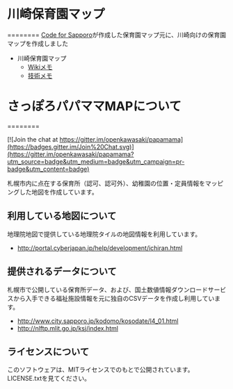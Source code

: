# 川崎保育園マップ
========
[Code for Sapporo](http://www.codeforsapporo.org/)が作成した保育園マップ元に、川崎向けの保育園マップを作成しました

* 川崎保育園マップ
  - [Wikiメモ](https://github.com/openkawasaki/papamama/wiki)
  - [技術メモ](https://github.com/openkawasaki/papamama/wiki/%E6%8A%80%E8%A1%93%E7%B3%BB%E3%83%A1%E3%83%A2)


# さっぽろパパママMAPについて
========

[![Join the chat at https://gitter.im/openkawasaki/papamama](https://badges.gitter.im/Join%20Chat.svg)](https://gitter.im/openkawasaki/papamama?utm_source=badge&utm_medium=badge&utm_campaign=pr-badge&utm_content=badge)

札幌市内に点在する保育所（認可、認可外）、幼稚園の位置・定員情報をマッピングした地図を作成しています。

## 利用している地図について

地理院地図で提供している地理院タイルの地図情報を利用しています。

- http://portal.cyberjapan.jp/help/development/ichiran.html

## 提供されるデータについて

札幌市で公開している保育所データ、および、国土数値情報ダウンロードサービスから入手できる福祉施設情報を元に独自のCSVデータを作成し利用しています。

- http://www.city.sapporo.jp/kodomo/kosodate/l4_01.html
- http://nlftp.mlit.go.jp/ksj/index.html

## ライセンスについて

このソフトウェアは、MITライセンスでのもとで公開されています。LICENSE.txtを見てください。
